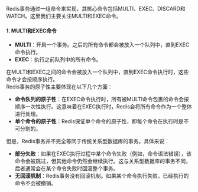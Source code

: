 Redis事务通过一组命令来实现，其核心命令包括MULTI、EXEC、DISCARD和WATCH。这里我们主要关注MULTI和EXEC命令。
#### 1. MULTI和EXEC命令

- **MULTI**：开启一个事务。之后的所有命令都会被放入一个队列中，直到EXEC命令执行。
- **EXEC**：执行之前队列中的所有命令。

在MULTI和EXEC之间的命令会被放入一个队列中，直到EXEC命令执行时，这些命令才会按顺序执行。<br />Redis事务的原子性主要体现在以下几个方面：

- **命令队列的原子性**：在EXEC命令执行时，所有被MULTI命令包裹的命令会按顺序一次性执行。这意味着在EXEC执行时，Redis会将所有命令作为一个整体进行处理。
- **单个命令的原子性**：Redis保证单个命令的原子性，即每个命令在执行时是不可分割的。

但是，Redis事务并不完全等同于传统关系型数据库的事务。具体来说：

- **部分失败**：如果在EXEC执行过程中某个命令失败（例如，命令语法错误），该命令会被跳过，但其他命令仍然会继续执行。这与关系型数据库的事务不同，后者通常会在某个命令失败时回滚整个事务。
- **无回滚机制**：Redis事务没有回滚机制。如果某个命令执行失败，已经执行的命令不会被撤销。

